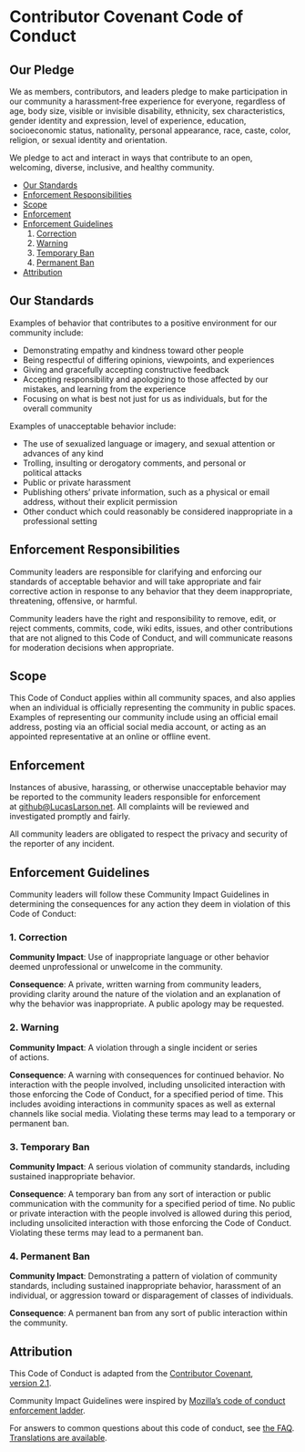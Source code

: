 # Contributor Covenant Code of Conduct

## Our Pledge

We as members, contributors, and leaders pledge to make participation in our
community a harassment‑free experience for everyone, regardless of age, body
size, visible or invisible disability, ethnicity, sex characteristics, gender
identity and expression, level of experience, education, socioeconomic status,
nationality, personal appearance, race, caste, color, religion, or sexual
identity and&nbsp;orientation.

We pledge to act and interact in ways that contribute to an open, welcoming,
diverse, inclusive, and healthy&nbsp;community.

- [Our Standards](#our-standards)
- [Enforcement Responsibilities](#enforcement-responsibilities)
- [Scope](#scope)
- [Enforcement](#enforcement)
- [Enforcement Guidelines](#enforcement-guidelines)
  1. [Correction](#1-correction)
  1. [Warning](#2-warning)
  1. [Temporary Ban](#3-temporary-ban)
  1. [Permanent Ban](#4-permanent-ban)
- [Attribution](#attribution)

## Our Standards

Examples of behavior that contributes to a positive environment for our
community&nbsp;include:

- Demonstrating empathy and kindness toward other&nbsp;people
- Being respectful of differing opinions, viewpoints, and&nbsp;experiences
- Giving and gracefully accepting constructive&nbsp;feedback
- Accepting responsibility and apologizing to those affected by our mistakes,
  and learning from the&nbsp;experience
- Focusing on what is best not just for us as individuals, but for the
  overall&nbsp;community

Examples of unacceptable behavior&nbsp;include:

- The use of sexualized language or imagery, and sexual attention or advances
  of any&nbsp;kind
- Trolling, insulting or derogatory comments, and personal or
  political&nbsp;attacks
- Public or private&nbsp;harassment
- Publishing others’ private information, such as a physical or email address,
  without their explicit&nbsp;permission
- Other conduct which could reasonably be considered inappropriate in a
  professional&nbsp;setting

## Enforcement Responsibilities

Community leaders are responsible for clarifying and enforcing our standards of
acceptable behavior and will take appropriate and fair corrective action in
response to any behavior that they deem inappropriate, threatening, offensive,
or&nbsp;harmful.

Community leaders have the right and responsibility to remove, edit, or reject
comments, commits, code, wiki edits, issues, and other contributions that are
not aligned to this Code of Conduct, and will communicate reasons for
moderation decisions when&nbsp;appropriate.

## Scope

This Code of Conduct applies within all community spaces, and also applies when
an individual is officially representing the community in public&nbsp;spaces.
Examples of representing our community include using an official email address,
posting via an official social media account, or acting as an appointed
representative at an online or offline&nbsp;event.

## Enforcement

Instances of abusive, harassing, or otherwise unacceptable behavior may be
reported to the community leaders responsible for enforcement
at&nbsp;[github@LucasLarson.net](mailto:github@LucasLarson.net). All complaints
will be reviewed and investigated promptly and&nbsp;fairly.

All community leaders are obligated to respect the privacy and security of the
reporter of any&nbsp;incident.

## Enforcement Guidelines

Community leaders will follow these Community Impact Guidelines in determining
the consequences for any action they deem in violation of this Code
of&nbsp;Conduct:

### 1. Correction

**Community Impact**: Use of inappropriate language or other behavior deemed
unprofessional or unwelcome in the&nbsp;community.

**Consequence**: A private, written warning from community leaders, providing
clarity around the nature of the violation and an explanation of why the
behavior was&nbsp;inappropriate. A public apology may be&nbsp;requested.

### 2. Warning

**Community Impact**: A violation through a single incident or series
of&nbsp;actions.

**Consequence**: A warning with consequences for continued&nbsp;behavior. No
interaction with the people involved, including unsolicited interaction with
those enforcing the Code of Conduct, for a specified period of&nbsp;time. This
includes avoiding interactions in community spaces as well as external channels
like social&nbsp;media. Violating these terms may lead to a temporary or
permanent&nbsp;ban.

### 3. Temporary Ban

**Community Impact**: A serious violation of community standards, including
sustained inappropriate&nbsp;behavior.

**Consequence**: A temporary ban from any sort of interaction or public
communication with the community for a specified period of&nbsp;time. No public
or private interaction with the people involved is allowed during this period,
including unsolicited interaction with those enforcing the Code
of&nbsp;Conduct. Violating these terms may lead to a permanent&nbsp;ban.

### 4. Permanent Ban

**Community Impact**: Demonstrating a pattern of violation of community
standards, including sustained inappropriate behavior, harassment of an
individual, or aggression toward or disparagement of classes
of&nbsp;individuals.

**Consequence**: A permanent ban from any sort of public interaction within
the&nbsp;community.

## Attribution

This Code of Conduct is adapted from the [Contributor
Covenant](https://contributor-covenant.org),
[version&nbsp;2.1](https://contributor-covenant.org/version/2/1).

Community Impact Guidelines were inspired by [Mozilla’s code of conduct
enforcement&nbsp;ladder](https://github.com/mozilla/inclusion).

For answers to common questions about this code of conduct, see
[the&nbsp;FAQ](https://contributor-covenant.org/faq). [Translations
are&nbsp;available](https://contributor-covenant.org/translations).
